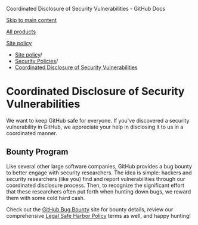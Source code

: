 Coordinated Disclosure of Security Vulnerabilities - GitHub Docs

[Skip to main content](#main-content)

[All products](/en)

[Site policy](/en/site-policy)

* [Site policy](/en/site-policy)/
* [Security Policies](/en/site-policy/security-policies)/
* [Coordinated Disclosure of Security Vulnerabilities](/en/site-policy/security-policies/coordinated-disclosure-of-security-vulnerabilities)

Coordinated Disclosure of Security Vulnerabilities
==========

We want to keep GitHub safe for everyone. If you've discovered a security vulnerability in GitHub, we appreciate your help in disclosing it to us in a coordinated manner.

[](#bounty-program)Bounty Program
----------

Like several other large software companies, GitHub provides a bug bounty to better engage with security researchers. The idea is simple: hackers and security researchers (like you) find and report vulnerabilities through our coordinated disclosure process. Then, to recognize the significant effort that these researchers often put forth when hunting down bugs, we reward them with some cold hard cash.

Check out the [GitHub Bug Bounty](https://bounty.github.com) site for bounty details, review our comprehensive [Legal Safe Harbor Policy](/en/site-policy/security-policies/github-bug-bounty-program-legal-safe-harbor) terms as well, and happy hunting!
